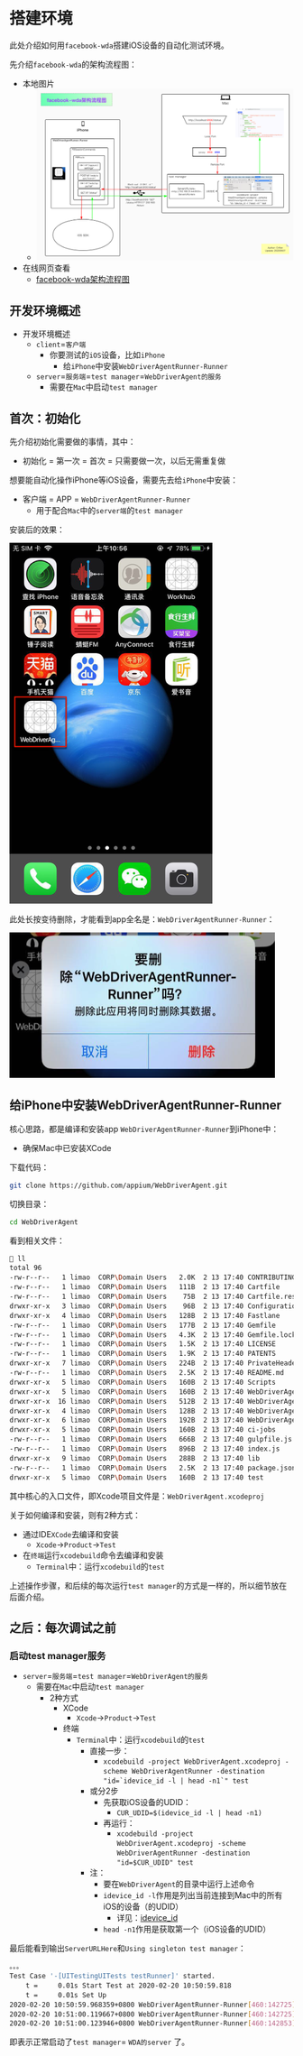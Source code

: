 # 搭建环境

此处介绍如何用`facebook-wda`搭建iOS设备的自动化测试环境。

先介绍`facebook-wda`的架构流程图：

* 本地图片
  * ![facebook_wda_framework_flow](../assets/img/facebook_wda_framework_flow.jpg)
* 在线网页查看
  * [facebook-wda架构流程图](https://www.processon.com/view/link/5eb3689e5653bb07215954bf)

## 开发环境概述

* 开发环境概述
  * `client`=`客户端`
      * 你要测试的`iOS`设备，比如`iPhone`
          * 给`iPhone`中安装`WebDriverAgentRunner-Runner`
  * `server`=`服务端`=`test manager`=`WebDriverAgent的服务`
      * 需要在`Mac`中启动`test manager`

## 首次：初始化

先介绍初始化需要做的事情，其中：

* 初始化 = 第一次 = 首次 = 只需要做一次，以后无需重复做

想要能自动化操作iPhone等iOS设备，需要先去给`iPhone`中安装：

* 客户端 = APP = `WebDriverAgentRunner-Runner`
  * 用于配合`Mac`中的`server端`的`test manager`

安装后的效果：

![iphone_app_webdriveragentrunner_runner](../assets/img/iphone_app_webdriveragentrunner_runner.png)

此处长按变待删除，才能看到app全名是：`WebDriverAgentRunner-Runner`：

![iphone_app_webdriveragentrunner_runner_delete](../assets/img/iphone_app_webdriveragentrunner_runner_delete.png)

## 给iPhone中安装WebDriverAgentRunner-Runner

核心思路，都是编译和安装app `WebDriverAgentRunner-Runner`到iPhone中：

* 确保Mac中已安装XCode

下载代码：

```bash
git clone https://github.com/appium/WebDriverAgent.git
```

切换目录：

```bash
cd WebDriverAgent
```

看到相关文件：

```bash
 ll
total 96
-rw-r--r--   1 limao  CORP\Domain Users   2.0K  2 13 17:40 CONTRIBUTING.md
-rw-r--r--   1 limao  CORP\Domain Users   111B  2 13 17:40 Cartfile
-rw-r--r--   1 limao  CORP\Domain Users    75B  2 13 17:40 Cartfile.resolved
drwxr-xr-x   3 limao  CORP\Domain Users    96B  2 13 17:40 Configurations
drwxr-xr-x   4 limao  CORP\Domain Users   128B  2 13 17:40 Fastlane
-rw-r--r--   1 limao  CORP\Domain Users   177B  2 13 17:40 Gemfile
-rw-r--r--   1 limao  CORP\Domain Users   4.3K  2 13 17:40 Gemfile.lock
-rw-r--r--   1 limao  CORP\Domain Users   1.5K  2 13 17:40 LICENSE
-rw-r--r--   1 limao  CORP\Domain Users   1.9K  2 13 17:40 PATENTS
drwxr-xr-x   7 limao  CORP\Domain Users   224B  2 13 17:40 PrivateHeaders
-rw-r--r--   1 limao  CORP\Domain Users   2.5K  2 13 17:40 README.md
drwxr-xr-x   5 limao  CORP\Domain Users   160B  2 13 17:40 Scripts
drwxr-xr-x   5 limao  CORP\Domain Users   160B  2 13 17:40 WebDriverAgent.xcodeproj
drwxr-xr-x  16 limao  CORP\Domain Users   512B  2 13 17:40 WebDriverAgentLib
drwxr-xr-x   4 limao  CORP\Domain Users   128B  2 13 17:40 WebDriverAgentRunner
drwxr-xr-x   6 limao  CORP\Domain Users   192B  2 13 17:40 WebDriverAgentTests
drwxr-xr-x   5 limao  CORP\Domain Users   160B  2 13 17:40 ci-jobs
-rw-r--r--   1 limao  CORP\Domain Users   666B  2 13 17:40 gulpfile.js
-rw-r--r--   1 limao  CORP\Domain Users   896B  2 13 17:40 index.js
drwxr-xr-x   9 limao  CORP\Domain Users   288B  2 13 17:40 lib
-rw-r--r--   1 limao  CORP\Domain Users   2.5K  2 13 17:40 package.json
drwxr-xr-x   5 limao  CORP\Domain Users   160B  2 13 17:40 test
```

其中核心的入口文件，即Xcode项目文件是：`WebDriverAgent.xcodeproj`

关于如何编译和安装，则有2种方式：

* 通过IDE`XCode`去编译和安装
  * `Xcode`->`Product`->`Test`
* 在`终端`运行`xcodebuild`命令去编译和安装
  * `Terminal`中：运行`xcodebuild`的`test`

上述操作步骤，和后续的每次运行`test manager`的方式是一样的，所以细节放在后面介绍。

## 之后：每次调试之前

### 启动test manager服务

* `server`=`服务端`=`test manager`=`WebDriverAgent的服务`
    * 需要在`Mac`中启动`test manager`
        * 2种方式
            * XCode
              * `Xcode`->`Product`->`Test`
            * 终端
              * `Terminal`中：运行`xcodebuild`的`test`
                  * 直接一步：
                      * ```xcodebuild -project WebDriverAgent.xcodeproj -scheme WebDriverAgentRunner -destination "id=`idevice_id -l | head -n1`" test```
                  * 或分2步
                      * 先获取iOS设备的UDID：
                          * `CUR_UDID=$(idevice_id -l | head -n1)`
                      * 再运行：
                          * `xcodebuild -project WebDriverAgent.xcodeproj -scheme WebDriverAgentRunner -destination "id=$CUR_UDID" test`
                  * 注：
                    * 要在`WebDriverAgent`的目录中运行上述命令
                    * `idevice_id -l`作用是列出当前连接到Mac中的所有iOS的设备（的UDID）
                      * 详见：[idevice_id](https://book.crifan.com/books/apple_develop_summary/website/desktop/idevice_id.html)
                    * `head -n1`作用是获取第一个（iOS设备的UDID）

最后能看到输出`ServerURLHere`和`Using singleton test manager`：

```bash
。。。
Test Case '-[UITestingUITests testRunner]' started.
    t =     0.01s Start Test at 2020-02-20 10:50:59.818
    t =     0.01s Set Up
2020-02-20 10:50:59.968359+0800 WebDriverAgentRunner-Runner[460:142725] Built at Feb 20 2020 10:50:08
2020-02-20 10:51:00.119667+0800 WebDriverAgentRunner-Runner[460:142725] ServerURLHere->http://192.168.31.43:8100<-ServerURLHere
2020-02-20 10:51:00.123946+0800 WebDriverAgentRunner-Runner[460:142853] Using singleton test manager
```

即表示正常启动了`test manager`= `WDA的server` 了。
